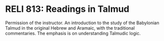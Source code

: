 # RELI 813: Readings in Talmud

Permission of the instructor. An introduction to the study of the Babylonian Talmud in the original Hebrew and Aramaic, with the traditional commentaries. The emphasis is on understanding Talmudic logic.